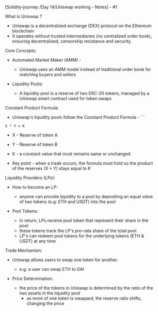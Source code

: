
[Solidity-journey /Day 14/Uniswap working - Notes] - #1


What is Uniswap ? 

- Uniswap is a decentralized exchange (DEX) protocol on the Ethereum blockchain 
- It operates without trusted intermediaries (no centralized order book), ensuring decentralized, censorship resistance and security.


Core Concepts:

- Automated Market Maker (AMM) - 
    - Uniswap uses an AMM model instead of traditional order book for matching buyers and sellers

- Liquidity Pools:
    - A liquidity pool is a reserve of two ERC-20 tokens, managed by a Uniswap smart contract used for token swaps 



Constant Product Formula: 

- Uniswap's liquidity pools follow the Constant Product Formula - ```
```
X * Y = K
```
- X - Reserve of token A 
- Y - Reserve of token B 
- K - a constant value that must remains same or unchanged 

- Key point - when a trade occurs, the formula must hold so the product of the reserves (X * Y) stays equal to K 


Liquidity Providers (LPs): 

- How to become an LP: 
    - anyone can provide liquidity to a pool by depositing an equal value of two tokens (e.g: ETH and USDT) into the pool 

- Pool Tokens: 
    - In return, LPs receive pool token that represent their share in the pool 
    - these tokens track the LP's pro-rata share of the total pool 
    - LP's can redeem pool tokens for the underlying tokens (ETH & USDT) at any time 



Trade Mechanism: 

- Uniswap allows users to swap one token for another. 
    - e.g: a user can swap ETH to DAI 

- Price Determination:
    - the price of the tokens in Uniswap is determined by the ratio of the two assets in the liquidity pool
        - as more of one token is swapped, the reserve ratio shifts, changing the price



